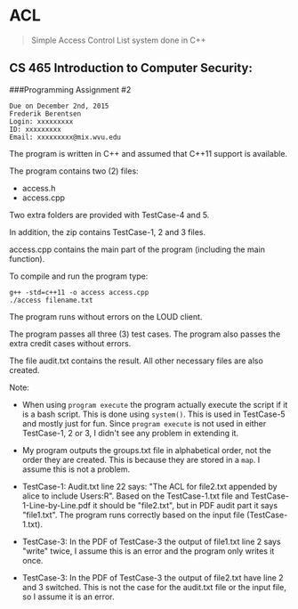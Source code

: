 # ACL

> Simple Access Control List system done in C++

## CS 465 Introduction to Computer Security:
###Programming Assignment #2

	Due on December 2nd, 2015
	Frederik Berentsen
	Login: xxxxxxxxx
	ID: xxxxxxxxx
	Email: xxxxxxxxx@mix.wvu.edu

The program is written in C++ and assumed that C++11 support is available.

The program contains two (2) files:
- access.h
- access.cpp

Two extra folders are provided with TestCase-4 and 5.

In addition, the zip contains TestCase-1, 2 and 3 files.

access.cpp contains the main part of the program (including the main function).

To compile and run the program type:

	g++ -std=c++11 -o access access.cpp
	./access filename.txt

The program runs without errors on the LOUD client.

The program passes all three (3) test cases. The program also passes the extra credit cases without errors.

The file audit.txt contains the result. All other necessary files are also created.

Note:

- When using ``program execute`` the program actually execute the script if it is a bash script. This is done using ``system()``. This is used in TestCase-5 and mostly just for fun. Since ``program execute`` is not used in either TestCase-1, 2 or 3, I didn't see any problem in extending it.


- My program outputs the groups.txt file in alphabetical order, not the order they are created. This is because they are stored in a ``map``. I assume this is not a problem.

- TestCase-1: Audit.txt line 22 says: "The ACL for file2.txt appended by alice to include Users:R". Based on the TestCase-1.txt file and TestCase-1-Line-by-Line.pdf it should be "file2.txt", but in PDF audit part it says "file1.txt". The program runs correctly based on the input file (TestCase-1.txt).

- TestCase-3: In the PDF of TestCase-3 the output of file1.txt line 2 says "write" twice, I assume this is an error and the program only writes it once.

- TestCase-3: In the PDF of TestCase-3 the output of file2.txt have line 2 and 3 switched. This is not the case for the audit.txt file or the input file, so I assume it is an error.
